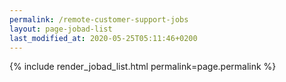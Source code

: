 ```yaml
---
permalink: /remote-customer-support-jobs
layout: page-jobad-list
last_modified_at: 2020-05-25T05:11:46+0200
---
```

{% include render_jobad_list.html permalink=page.permalink %}
